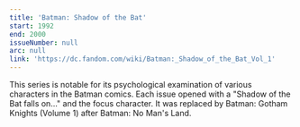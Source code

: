 ```yaml
---
title: 'Batman: Shadow of the Bat'
start: 1992
end: 2000
issueNumber: null
arc: null
link: 'https://dc.fandom.com/wiki/Batman:_Shadow_of_the_Bat_Vol_1'
---
```


This series is notable for its psychological examination of various characters in the Batman comics. Each issue opened with a "Shadow of the Bat falls on..." and the focus character. It was replaced by Batman: Gotham Knights (Volume 1) after Batman: No Man's Land.
